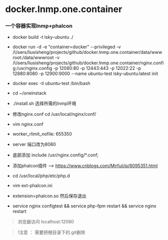 # docker.lnmp.one.container
### 一个容器实现lnmp+phalcon

-   docker build -t lsky-ubuntu ./
-   docker run -d -e "container=docker" --privileged -v         /Users/liusisheng/projects/github/docker.lnmp.one.container/data/wwwroot:/data/wwwroot -v /Users/liusisheng/projects/github/docker.lnmp.one.container/nginx.config:/usr/nginx.config -p 12080:80 -p 12443:443 -p 12022:22 -p 12880:8080 -p 12900:9000 --name ubuntu-test lsky-ubuntu:latest init

-   docker exec -ti ubuntu-test /bin/bash

- cd ~/oneinstack

- ./install.sh    选择所需的lnmp环境

- 修改nginx.conf  cd /usr/local/nginx/conf/

- vim nginx.conf

- worker_rlimit_nofile: 655350

- server 端口改为8080

- 底部添加 include /usr/nginx.config/*.conf;

- 添加phalcon插件 --> https://www.cnblogs.com/Mirfuii/p/6095351.html


- cd /usr/local/php/etc/php.d

- vim ext-phalcon.ini

- extension=phalcon.so 然后保存退出

- service nginx configtest && service php-fpm restart && service nginx restart

> 浏览器访问 localhost:12080

> !注意 ： 需要把根目录下的.git删除
